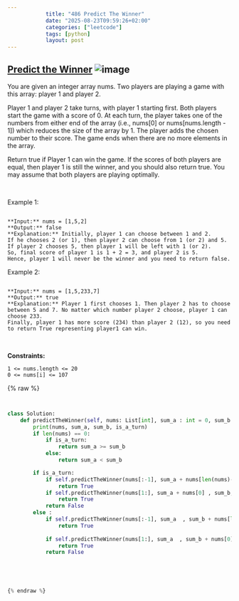 ```yaml
---
            title: "486 Predict The Winner"
            date: "2025-08-23T09:59:26+02:00"
            categories: ["leetcode"]
            tags: [python]
            layout: post
---
```

            
## [Predict the Winner](https://leetcode.com/problems/predict-the-winner) ![image](https://img.shields.io/badge/Difficulty-Medium-orange)

You are given an integer array nums. Two players are playing a game with this array: player 1 and player 2.

Player 1 and player 2 take turns, with player 1 starting first. Both players start the game with a score of 0. At each turn, the player takes one of the numbers from either end of the array (i.e., nums[0] or nums[nums.length - 1]) which reduces the size of the array by 1. The player adds the chosen number to their score. The game ends when there are no more elements in the array.

Return true if Player 1 can win the game. If the scores of both players are equal, then player 1 is still the winner, and you should also return true. You may assume that both players are playing optimally.

 

Example 1:

```

**Input:** nums = [1,5,2]
**Output:** false
**Explanation:** Initially, player 1 can choose between 1 and 2. 
If he chooses 2 (or 1), then player 2 can choose from 1 (or 2) and 5. If player 2 chooses 5, then player 1 will be left with 1 (or 2). 
So, final score of player 1 is 1 + 2 = 3, and player 2 is 5. 
Hence, player 1 will never be the winner and you need to return false.

```

Example 2:

```

**Input:** nums = [1,5,233,7]
**Output:** true
**Explanation:** Player 1 first chooses 1. Then player 2 has to choose between 5 and 7. No matter which number player 2 choose, player 1 can choose 233.
Finally, player 1 has more score (234) than player 2 (12), so you need to return True representing player1 can win.

```

 

**Constraints:**

	1 <= nums.length <= 20
	0 <= nums[i] <= 107

{% raw %}


```python


class Solution:
    def predictTheWinner(self, nums: List[int], sum_a : int = 0, sum_b : int = 0 , is_a_turn : bool = True ) -> bool:
        print(nums, sum_a, sum_b, is_a_turn)
        if len(nums) == 0:
            if is_a_turn:
                return sum_a >= sum_b
            else:
                return sum_a < sum_b

        if is_a_turn:
            if self.predictTheWinner(nums[:-1], sum_a + nums[len(nums)-1] , sum_b, not is_a_turn ) == False:
                return True
            if self.predictTheWinner(nums[1:], sum_a + nums[0] , sum_b, not is_a_turn ) == False:
                return True
            return False
        else :
            if self.predictTheWinner(nums[:-1], sum_a  , sum_b + nums[len(nums)-1], not is_a_turn ) == False:
                return True
            
            if self.predictTheWinner(nums[1:], sum_a  , sum_b + nums[0], not is_a_turn ) == False :
                return True
            return False
            

        


{% endraw %}
```
